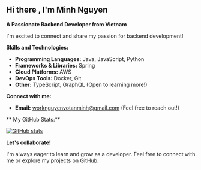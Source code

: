 ## Hi there , I'm Minh Nguyen

**A Passionate Backend Developer from Vietnam**

I'm excited to connect and share my passion for backend development!

**Skills and Technologies:**

* **Programming Languages:** Java, JavaScript, Python
* **Frameworks & Libraries:** Spring
* **Cloud Platforms:** AWS
* **DevOps Tools:** Docker, Git
* **Other:** TypeScript, GraphQL (Open to learning more!)

**Connect with me:**


* **Email:** worknguyenvotanminh@gmail.com (Feel free to reach out!)

** My GitHub Stats:**

[![GitHub stats](https://github-readme-stats.vercel.app/api?username=MinT2104&show_icons=true&count_private=true&hide=prs&theme=tokyonight&hide_border=true)](https://github.com/MinT2104)


**Let's collaborate!**

I'm always eager to learn and grow as a developer. Feel free to connect with me or explore my projects on GitHub. 
